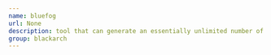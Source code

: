 ```yaml
---
name: bluefog
url: None
description: tool that can generate an essentially unlimited number of phantom Bluetooth devices. URL : None Groups : blackarch blackarch-bluetooth
group: blackarch
---
```

